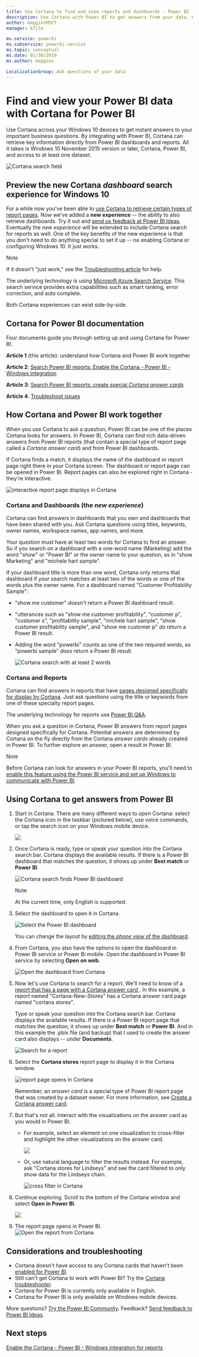 ```yaml
---
title: Use Cortana to find and view reports and dashboards - Power BI
description: Use Cortana with Power BI to get answers from your data. Currently works with reports and dashboards.
author: maggiesMSFT
manager: kfile

ms.service: powerbi
ms.subservice: powerbi-service
ms.topic: conceptual
ms.date: 01/30/2019
ms.author: maggies

LocalizationGroup: Ask questions of your data
---
```

# Find and view your Power BI data with Cortana for Power BI
Use Cortana across your Windows 10 devices to get instant answers to your important business questions. By integrating with Power BI, Cortana can retrieve key information directly from Power BI dashboards and reports. All it takes is Windows 10 November 2015 version or later, Cortana, Power BI, and access to at least one dataset.

![Cortana search field](media/service-cortana-intro/power-bi-cortana-searchbox.png)

## Preview the new Cortana *dashboard* search experience for Windows 10
For a while now you've been able to [use Cortana to retrieve certain types of report pages](service-cortana-answer-cards.md). Now we've added a **new experience** -- the ability to also retrieve dashboards. Try it out and [send us feedback at Power BI Ideas](https://ideas.powerbi.com/forums/265200-power-bi). Eventually the *new experience* will be extended to include Cortana search for reports as well.  One of the key benefits of the new experience is that you don't need to do anything special to set it up -- no enabling Cortana or configuring Windows 10. It just works.

> [!NOTE]
> If it doesn't "just work," see the [Troubleshooting article](service-cortana-troubleshoot.md) for help.
> 
> 

The underlying technology is using [Microsoft Azure Search Service](https://docs.microsoft.com/azure/search/). This search service provides extra capabilities such as smart ranking, error correction, and auto complete.

Both Cortana experiences can exist side-by-side.

## Cortana for Power BI documentation
Four documents guide you through setting up and using Cortana for Power BI.

**Article 1** (this article): understand how Cortana and Power BI work together

**Article 2**: [Search Power BI reports: Enable the Cortana - Power BI - Windows integration](service-cortana-enable.md)

**Article 3**: [Search Power BI reports: create special *Cortana answer cards*](service-cortana-answer-cards.md)

**Article 4**: [Troubleshoot issues](service-cortana-troubleshoot.md)

## How Cortana and Power BI work together
When you use Cortana to ask a question, Power BI can be one of the places Cortana looks for answers. In Power BI, Cortana can find rich data-driven answers from Power BI reports (that contain a special type of report page called a *Cortana answer card*) and from Power BI dashboards.

If Cortana finds a match, it displays the name of the dashboard or report page right there in your Cortana screen. The dashboard or report page can be opened in Power BI. Report pages can also be explored right in Cortana - they're interactive.

![interactive report page displays in Cortana](media/service-cortana-intro/power-bi-report-cortana-s.png)

### Cortana and Dashboards (the *new experience*)
Cortana can find answers in dashboards that you own and dashboards that have been shared with you. Ask Cortana questions using titles, keywords, owner names, workspace names, app names, and more.

Your question must have at least two words for Cortana to find an answer. So if you search on a dashboard with a one-word name (Marketing) add the word "show" or "Power BI" or the owner name to your question, as in "show Marketing" and "michele hart sample". 

If your dashboard title is more than one word, Cortana only returns that dashboard if your search matches at least two of the words or one of the words plus the owner name. For a dashboard named "Customer Profitability Sample": 

* "show me customer" *doesn't* return a Power BI dashboard result.   
* "utterances such as "show me customer profitability", "customer p", "customer s", "profitability sample", "michele hart sample", "show customer profitability sample", and "show me customer p" *do* return a Power BI result.
* Adding the word "powerbi" counts as one of the two required words, so "powerbi sample" *does* return a Power BI result. 
  
    ![Cortana search with at least 2 words](media/service-cortana-intro/power-bi-cortana-2-words.png)

### Cortana and Reports
 Cortana can find answers in reports that have [pages designed specifically for display by Cortana](service-cortana-answer-cards.md). Just ask questions using the title or keywords from one of these specialty report pages.  

The underlying technology for reports use [Power BI Q&A](power-bi-tutorial-q-and-a.md).

When you ask a question in Cortana, Power BI answers from report pages designed specifically for Cortana. Potential answers are determined by Cortana on the fly directly from the Cortana *answer cards* already created in Power BI.  To further explore an answer, open a result in Power BI.

> [!NOTE]
> Before Cortana can look for answers in your Power BI reports, you'll need to [enable this feature using the Power BI service and set up Windows to communicate with Power BI](service-cortana-enable.md).  
> 
> 

## Using Cortana to get answers from Power BI
1. Start in Cortana. There are many different ways to *open* Cortana: select the Cortana icon in the taskbar (pictured below), use voice commands, or tap the search icon on your Windows mobile device.
   
     ![](media/service-cortana-intro/power-bi-cortana-searchbox.png)
2. Once Cortana is ready, type or speak your question into the Cortana search bar. Cortana displays the available results. If there is a Power BI dashboard that matches the question, it shows up under **Best match** or **Power BI**.
   
     ![Cortana search finds Power BI dashboard](media/service-cortana-intro/power-bi-cortana-search-hr.png "Cortana finds a Power BI dashboard")
   
   > [!NOTE]
   > At the current time, only English is supported.
   > 
   > 
3. Select the dashboard to open it in Cortana.

    ![Select the Power BI dashboard](media/service-cortana-intro/power-bi-cortana-dashboard.png "Select the Power BI dashboard")

    You can change the layout by [editing the *phone view* of the dashboard](service-create-dashboard-mobile-phone-view.md). 

1. From Cortana, you also have the options to open the dashboard in Power BI service or Power Bi mobile. Open the dashboard in Power BI service by selecting **Open on web**. 
   
   ![Open the dashboard from Cortana](media/service-cortana-intro/power-bi-dashboard-opens.png "Open the dashboard from Cortana")   
4. Now let's use Cortana to search for a report. We'll need to know of a [report that has a page with a Cortana answer card ](service-cortana-answer-cards.md). In this example, a report named "Cortana-New-Stores" has a Cortana answer card page named "cortana stores".  
   
     Type or speak your question into the Cortana search bar. Cortana displays the available results. If there is a Power BI report page that matches the question, it shows up under **Best match** or **Power BI**. And in this example the .pbix file (and backup) that I used to create the answer card also displays -- under **Documents**.
   
     ![Search for a report](media/service-cortana-intro/power-bi-cortana-search3-m.png "search for a report") 
5. Select the **Cortana stores** report page to display it in the Cortana window.
   
    ![report page opens in Cortana](media/service-cortana-intro/power-bi-report-cortana-opens.png "report page opens in Cortana")   
   
    Remember, an *answer card* is a special type of Power BI report page that was created by a dataset owner.  For more information, see [Create a Cortana answer card](service-cortana-answer-cards.md).
6. But that's not all. Interact with the visualizations on the answer card as you would in Power BI.
   
   * For example, select an element on one visualization to cross-filter and highlight the other visualizations on the answer card.
     
     ![](media/service-cortana-intro/power-bi-cortana-filtered-new.png)
   * Or, use natural language to filter the results instead.  For example, ask "Cortana stores for Lindseys" and see the card filtered to only show data for the Lindseys chain.
     
     ![cross filter in Cortana](media/service-cortana-intro/power-bi-cortana-filtered-2.png "cross-filter in Cortana")
7. Continue exploring. Scroll to the bottom of the Cortana window and select **Open in Power BI**.
   
     ![](media/service-cortana-intro/power-bi-cortana-open-new.png)
8. The report page opens in Power BI.    
     ![Open the report from Cortana](media/service-cortana-intro/power-bi-cortana-open2.png "Cortana answer card opens in Cortana search")

## Considerations and troubleshooting
* Cortana doesn't have access to any Cortana cards that haven't been [enabled for Power BI](service-cortana-enable.md).
* Still can't get Cortana to work with Power BI?  Try the [Cortana troubleshooter](service-cortana-troubleshoot.md).
* Cortana for Power BI is currently only available in English.
* Cortana for Power BI is only available on Windows mobile devices.

More questions? [Try the Power BI Community](http://community.powerbi.com/).
Feedback? [Send feedback to Power BI Ideas](https://ideas.powerbi.com/forums/265200-power-bi).

## Next steps
[Enable the Cortana - Power BI - Windows integration for reports](service-cortana-enable.md)

